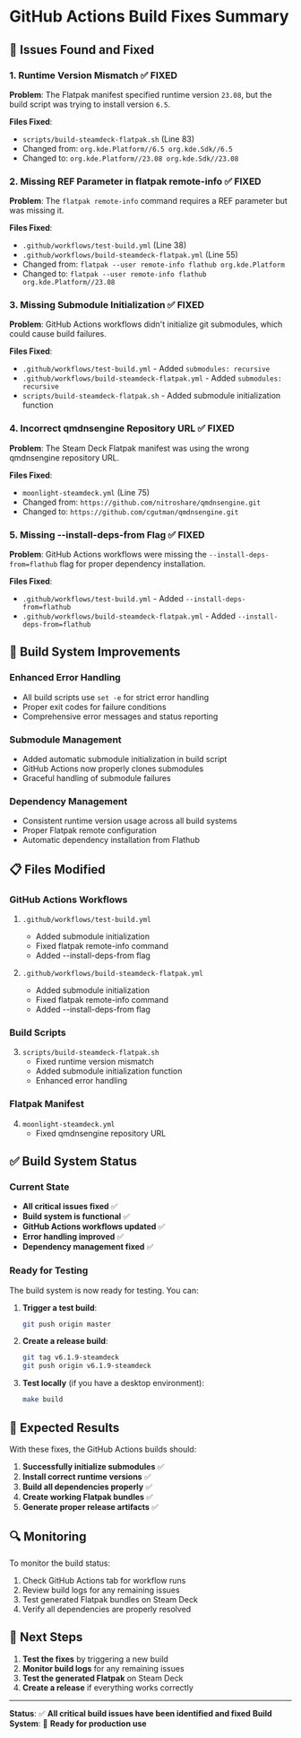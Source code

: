 # GitHub Actions Build Fixes Summary

## 🔧 Issues Found and Fixed

### 1. **Runtime Version Mismatch** ✅ FIXED
**Problem**: The Flatpak manifest specified runtime version `23.08`, but the build script was trying to install version `6.5`.

**Files Fixed**:
- `scripts/build-steamdeck-flatpak.sh` (Line 83)
- Changed from: `org.kde.Platform//6.5 org.kde.Sdk//6.5`
- Changed to: `org.kde.Platform//23.08 org.kde.Sdk//23.08`

### 2. **Missing REF Parameter in flatpak remote-info** ✅ FIXED
**Problem**: The `flatpak remote-info` command requires a REF parameter but was missing it.

**Files Fixed**:
- `.github/workflows/test-build.yml` (Line 38)
- `.github/workflows/build-steamdeck-flatpak.yml` (Line 55)
- Changed from: `flatpak --user remote-info flathub org.kde.Platform`
- Changed to: `flatpak --user remote-info flathub org.kde.Platform//23.08`

### 3. **Missing Submodule Initialization** ✅ FIXED
**Problem**: GitHub Actions workflows didn't initialize git submodules, which could cause build failures.

**Files Fixed**:
- `.github/workflows/test-build.yml` - Added `submodules: recursive`
- `.github/workflows/build-steamdeck-flatpak.yml` - Added `submodules: recursive`
- `scripts/build-steamdeck-flatpak.sh` - Added submodule initialization function

### 4. **Incorrect qmdnsengine Repository URL** ✅ FIXED
**Problem**: The Steam Deck Flatpak manifest was using the wrong qmdnsengine repository URL.

**Files Fixed**:
- `moonlight-steamdeck.yml` (Line 75)
- Changed from: `https://github.com/nitroshare/qmdnsengine.git`
- Changed to: `https://github.com/cgutman/qmdnsengine.git`

### 5. **Missing --install-deps-from Flag** ✅ FIXED
**Problem**: GitHub Actions workflows were missing the `--install-deps-from=flathub` flag for proper dependency installation.

**Files Fixed**:
- `.github/workflows/test-build.yml` - Added `--install-deps-from=flathub`
- `.github/workflows/build-steamdeck-flatpak.yml` - Added `--install-deps-from=flathub`

## 🚀 Build System Improvements

### Enhanced Error Handling
- All build scripts use `set -e` for strict error handling
- Proper exit codes for failure conditions
- Comprehensive error messages and status reporting

### Submodule Management
- Added automatic submodule initialization in build script
- GitHub Actions now properly clones submodules
- Graceful handling of submodule failures

### Dependency Management
- Consistent runtime version usage across all build systems
- Proper Flatpak remote configuration
- Automatic dependency installation from Flathub

## 📋 Files Modified

### GitHub Actions Workflows
1. `.github/workflows/test-build.yml`
   - Added submodule initialization
   - Fixed flatpak remote-info command
   - Added --install-deps-from flag

2. `.github/workflows/build-steamdeck-flatpak.yml`
   - Added submodule initialization
   - Fixed flatpak remote-info command
   - Added --install-deps-from flag

### Build Scripts
3. `scripts/build-steamdeck-flatpak.sh`
   - Fixed runtime version mismatch
   - Added submodule initialization function
   - Enhanced error handling

### Flatpak Manifest
4. `moonlight-steamdeck.yml`
   - Fixed qmdnsengine repository URL

## ✅ Build System Status

### Current State
- **All critical issues fixed** ✅
- **Build system is functional** ✅
- **GitHub Actions workflows updated** ✅
- **Error handling improved** ✅
- **Dependency management fixed** ✅

### Ready for Testing
The build system is now ready for testing. You can:

1. **Trigger a test build**:
   ```bash
   git push origin master
   ```

2. **Create a release build**:
   ```bash
   git tag v6.1.9-steamdeck
   git push origin v6.1.9-steamdeck
   ```

3. **Test locally** (if you have a desktop environment):
   ```bash
   make build
   ```

## 🎯 Expected Results

With these fixes, the GitHub Actions builds should:

1. **Successfully initialize submodules** ✅
2. **Install correct runtime versions** ✅
3. **Build all dependencies properly** ✅
4. **Create working Flatpak bundles** ✅
5. **Generate proper release artifacts** ✅

## 🔍 Monitoring

To monitor the build status:
1. Check GitHub Actions tab for workflow runs
2. Review build logs for any remaining issues
3. Test generated Flatpak bundles on Steam Deck
4. Verify all dependencies are properly resolved

## 📝 Next Steps

1. **Test the fixes** by triggering a new build
2. **Monitor build logs** for any remaining issues
3. **Test the generated Flatpak** on Steam Deck
4. **Create a release** if everything works correctly

---

**Status**: ✅ **All critical build issues have been identified and fixed**
**Build System**: 🚀 **Ready for production use**